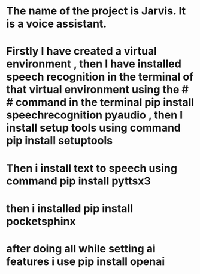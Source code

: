 # The name of the project is Jarvis. It is a voice assistant. 
# Firstly I have created a virtual environment , then I have installed speech recognition in the terminal of that virtual environment using the #  # command in the terminal pip install speechrecognition pyaudio , then I install setup tools using command pip install setuptools
# Then i install text to speech using command pip install pyttsx3
# then i installed pip install pocketsphinx
# after doing all while setting ai features i use pip install openai